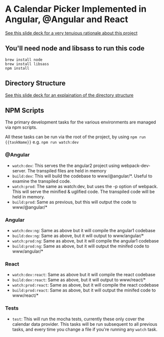 # A Calendar Picker Implemented in Angular, @Angular and React

[See this slide deck for a very tenuious rationale about this project](http://slides.com/anthonymay/1-component)

## You'll need node and libsass to run this code

```
brew install node
brew install libsass
npm install
```

## Directory Structure

[See this slide deck for an explaination of the directory structure](http://slides.com/anthonymay/1-component/#/4)

## NPM Scripts
The primary development tasks for the various environments are managed via npm scripts.

All these tasks can be run via the root of the project, by using `npm run {{taskName}}` e.g. `npm run watch:dev`

### @Angular
- `watch:dev`: This serves the the angular2 project using webpack-dev-server. The transpiled files are held in memory
- `build:dev`: This will build the codebase to www/@angular/*. Useful to examine the transpiled code.
- `watch:prod`: The same as watch:dev, but uses the -p option of webpack. This will serve the minified & uglified code. The transpiled code will be held in memory.
- `build:prod`: Same as previous, but this will output the code to www/@angular/*
    
### Angular
- `watch:dev:ng`: Same as above but it will compile the angular1 codebase
- `build:dev:ng`: Same as above, but it will output to www/angular/*
- `watch:prod:ng`: Same as above, but it will compile the angular1 codebase
- `build:prod:ng`: Same as above, but it will output the minifed code to www/angular/*

### React
- `watch:dev:react`: Same as above but it will compile the react codebase
- `build:dev:react`: Same as above, but it will output to www/react/*
- `watch:prod:react`: Same as above, but it will compile the react codebase
- `build:prod:react`: Same as above, but it will output the minifed code to www/react/*

### Tests
- `test`: This will run the mocha tests, currently these only cover the calendar data provider. This tasks will be run subsequent to all previous tasks, and every time you change a file if you're running any `watch` task.
